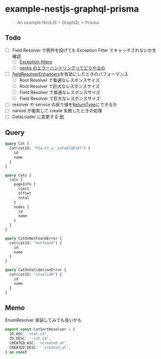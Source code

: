 # example-nestjs-graphql-prisma

> An example NestJS + GraphQL + Prisma

## Todo

- [ ] Field Resolver で例外を投げても Exception Filter でキャッチされないかを確認
  - [ ] [Exception filters](https://docs.nestjs.com/exception-filters)
  - [ ] [nestjs のエラーハンドリングってどうやるの](https://yyyank.blogspot.com/2019/08/nestjs.html)
- [ ] [fieldResolverEnhancers](https://docs.nestjs.com/graphql/other-features#execute-enhancers-at-the-field-resolver-level)を有効にしたときのパフォーマンス
  - [ ] Root Resolver で普通なレスポンスサイズ
  - [ ] Root Resolver で巨大なレスポンスサイズ
  - [ ] Field Resolver で普通なレスポンスサイズ
  - [ ] Field Resolver で巨大なレスポンスサイズ
- [ ] resolver や service の戻り値を[ReturnType](https://www.typescriptlang.org/docs/handbook/utility-types.html#returntypetype)にできるか
- [ ] nanoid が衝突して create 失敗したときの処理
- [ ] DataLoader に変更する [例](https://github.com/nazna/example-typegraphql-dataloader/blob/main/src/resolvers/book.field.ts)

## Query

```graphql
query Cat {
  cat(catId: "YIq-n7_y-_osFaGYdR34Y") {
    id
    name
  }
}

query Cats {
  cats {
    pageInfo {
      limit
      offset
      total
    }
    nodes {
      id
      name
    }
  }
}

query CatOnNotFoundError {
  cat(catId: "notfound") {
    id
    name
  }
}

query CatOnValidationError {
  cat(catId: "invalid#") {
    id
    name
  }
}
```

## Memo

EnumResolver 実装してみても良いかも

```typescript
export const CatSortResolver = {
  ID_ASC: '+cat_id',
  ID_DESC: '-cat_id',
  CREATED_ASC: '+created_at',
  CREATED_DESC: '-created_at',
} as const
```
